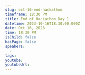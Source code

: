 ```yaml
---
slug: oct-16-end-hackathon
timeframe: 18:30 PM
title: End of Hackathon Day 1
datetime: 2023-10-16T18:30:00.000Z
date: Oct 16, 2023
time: 18:30 PM
isChild: false
hasPage: false
speakers:
  -
tags:
youtube:
youtubeUrl:
---
```

